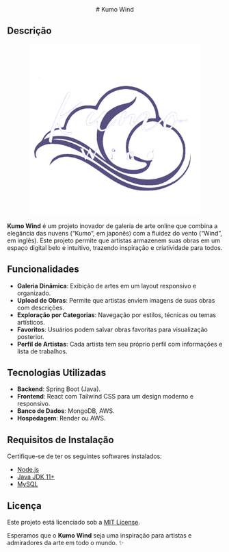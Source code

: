 <center>
# Kumo Wind
</center>

## Descrição
<center>
<img src="https://github.com/Endrigogustavo/Kumo-Wind/blob/v2/mobile/assets/Logo.png" alt="Descrição" width="400">
</center>

**Kumo Wind** é um projeto inovador de galeria de arte online que combina a elegância das nuvens (“Kumo”, em japonês) com a fluidez do vento (“Wind”, em inglês). Este projeto permite que artistas armazenem suas obras em um espaço digital belo e intuitivo, trazendo inspiração e criatividade para todos.

## Funcionalidades
- **Galeria Dinâmica**: Exibição de artes em um layout responsivo e organizado.
- **Upload de Obras**: Permite que artistas enviem imagens de suas obras com descrições.
- **Exploração por Categorias**: Navegação por estilos, técnicas ou temas artísticos.
- **Favoritos**: Usuários podem salvar obras favoritas para visualização posterior.
- **Perfil de Artistas**: Cada artista tem seu próprio perfil com informações e lista de trabalhos.

## Tecnologias Utilizadas
- **Backend**: Spring Boot (Java).
- **Frontend**: React com Tailwind CSS para um design moderno e responsivo.
- **Banco de Dados**: MongoDB, AWS.
- **Hospedagem**: Render ou AWS.

## Requisitos de Instalação
Certifique-se de ter os seguintes softwares instalados:
- [Node.js](https://nodejs.org/)
- [Java JDK 11+](https://www.oracle.com/java/technologies/javase-downloads.html)
- [MySQL](https://www.mysql.com/)
 
## Licença
Este projeto está licenciado sob a [MIT License](LICENSE).

Esperamos que o **Kumo Wind** seja uma inspiração para artistas e admiradores da arte em todo o mundo. ✨

